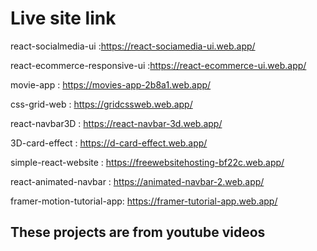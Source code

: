 # Live site link



react-socialmedia-ui :https://react-sociamedia-ui.web.app/

react-ecommerce-responsive-ui :https://react-ecommerce-ui.web.app/

movie-app : https://movies-app-2b8a1.web.app/

css-grid-web : https://gridcssweb.web.app/

react-navbar3D : https://react-navbar-3d.web.app/

3D-card-effect : https://d-card-effect.web.app/

simple-react-website : https://freewebsitehosting-bf22c.web.app/

react-animated-navbar : https://animated-navbar-2.web.app/

framer-motion-tutorial-app: https://framer-tutorial-app.web.app/

## These projects are from youtube videos
